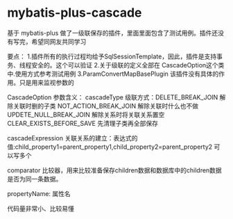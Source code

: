 # mybatis-plus-cascade
基于 mybatis-plus 做了一级联保存的插件，里面里面包含了测试用例。插件还没有写完，希望同网友共同学习

要点：
1.插件所有的执行过程均给予SqlSessionTemplate，因此，插件是支持事务、线程安全的。这个可以验证
2.关于级联的定义全部在 CascadeOption这个类中.使用方式参考测试用例
3.ParamConvertMapBasePlugin 该插件没有具体的作用。只是用来监视参数的

CascadeOption
参数含义：
cascadeType 级联方式：DELETE_BREAK_JOIN 解除关联时删的子类
                     NOT_ACTION_BREAK_JOIN 解除关联时什么也不做
                     UPDETE_NULL_BREAK_JOIN 解除关系时将关联关系置空
                     CLEAR_EXISTS_BEFORE_SAVE 先清理子类再全部保存



cascadeExpression 关联关系的建立：表达式的值:child_property1=parent_property1,child_property2=parent_property2 可以写多个

comparator 比较器，用来比较准备保存children数据和数据库中的children数据是否为同一条数据。

propertyName: 属性名

代码量非常小、比较易懂
